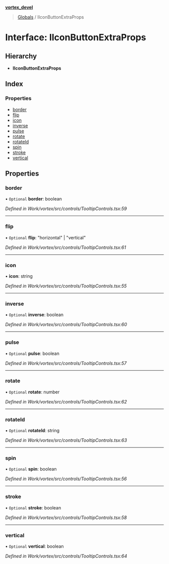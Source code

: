 **[vortex_devel](../README.md)**

> [Globals](../globals.md) / IIconButtonExtraProps

# Interface: IIconButtonExtraProps

## Hierarchy

* **IIconButtonExtraProps**

## Index

### Properties

* [border](iiconbuttonextraprops.md#border)
* [flip](iiconbuttonextraprops.md#flip)
* [icon](iiconbuttonextraprops.md#icon)
* [inverse](iiconbuttonextraprops.md#inverse)
* [pulse](iiconbuttonextraprops.md#pulse)
* [rotate](iiconbuttonextraprops.md#rotate)
* [rotateId](iiconbuttonextraprops.md#rotateid)
* [spin](iiconbuttonextraprops.md#spin)
* [stroke](iiconbuttonextraprops.md#stroke)
* [vertical](iiconbuttonextraprops.md#vertical)

## Properties

### border

• `Optional` **border**: boolean

*Defined in Work/vortex/src/controls/TooltipControls.tsx:59*

___

### flip

• `Optional` **flip**: \"horizontal\" \| \"vertical\"

*Defined in Work/vortex/src/controls/TooltipControls.tsx:61*

___

### icon

•  **icon**: string

*Defined in Work/vortex/src/controls/TooltipControls.tsx:55*

___

### inverse

• `Optional` **inverse**: boolean

*Defined in Work/vortex/src/controls/TooltipControls.tsx:60*

___

### pulse

• `Optional` **pulse**: boolean

*Defined in Work/vortex/src/controls/TooltipControls.tsx:57*

___

### rotate

• `Optional` **rotate**: number

*Defined in Work/vortex/src/controls/TooltipControls.tsx:62*

___

### rotateId

• `Optional` **rotateId**: string

*Defined in Work/vortex/src/controls/TooltipControls.tsx:63*

___

### spin

• `Optional` **spin**: boolean

*Defined in Work/vortex/src/controls/TooltipControls.tsx:56*

___

### stroke

• `Optional` **stroke**: boolean

*Defined in Work/vortex/src/controls/TooltipControls.tsx:58*

___

### vertical

• `Optional` **vertical**: boolean

*Defined in Work/vortex/src/controls/TooltipControls.tsx:64*
